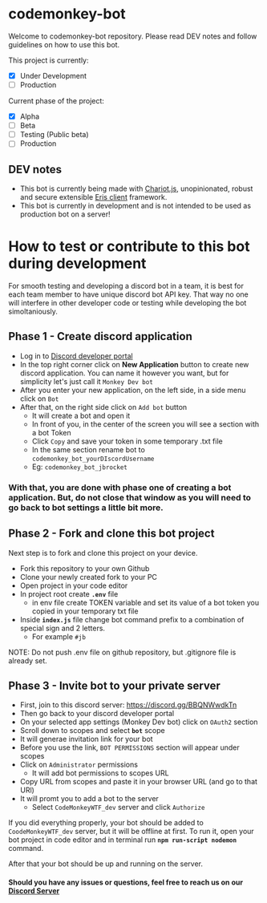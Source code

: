 # codemonkey-bot

Welcome to codemonkey-bot repository.
Please read DEV notes and follow guidelines on how to use this bot.

This project is currently:

- [x] Under Development
- [ ] Production

Current phase of the project:

- [x] Alpha
- [ ] Beta
- [ ] Testing (Public beta)
- [ ] Production

## DEV notes

- This bot is currently being made with [Chariot.js](https://chariot.js.org/), unopinionated, robust and secure extensible [Eris client](https://abal.moe/Eris/) framework.
- This bot is currently in development and is not intended to be used as production bot on a server!

# How to test or contribute to this bot during development

For smooth testing and developing a discord bot in a team, it is best for each team member to have unique discord bot API key. That way no one will interfere in other developer code or testing while developing the bot simoltaniously.

## Phase 1 - Create discord application

- Log in to [Discord developer portal](https://discord.com/developers/applications)
- In the top right corner click on **New Application** button to create new discord application. You can name it however you want, but for simplicity let's just call it `Monkey Dev bot`
- After you enter your new application, on the left side, in a side menu click on `Bot`
- After that, on the right side click on `Add bot` button
  - It will create a bot and open it
  - In front of you, in the center of the screen you will see a section with a bot Token
  - Click `Copy` and save your token in some temporary .txt file
  - In the same section rename bot to `codemonkey_bot_yourDIscordUsername`
  - Eg: `codemonkey_bot_jbrocket`

### With that, you are done with phase one of creating a bot application. But, do not close that window as you will need to go back to bot settings a little bit more.

## Phase 2 - Fork and clone this bot project

Next step is to fork and clone this project on your device.

- Fork this repository to your own Github
- Clone your newly created fork to your PC
- Open project in your code editor
- In project root create **`.env`** file
  - in env file create TOKEN variable and set its value of a bot token you copied in your temporary txt file
- Inside **`index.js`** file change bot command prefix to a combination of special sign and 2 letters.
  - For example `#jb`

NOTE: Do not push .env file on github repository, but .gitignore file is already set.

## Phase 3 - Invite bot to your private server

- First, join to this discord server: https://discord.gg/BBQNWwdkTn
- Then go back to your discord developer portal
- On your selected app settings (Monkey Dev bot) click on `OAuth2` section
- Scroll down to scopes and select **`bot`** scope
- It will generae invitation link for your bot
- Before you use the link, `BOT PERMISSIONS` section will appear under scopes
- Click on `Administrator` permissions
  - It will add bot permissions to scopes URL
- Copy URL from scopes and paste it in your browser URL (and go to that URl)
- It will promt you to add a bot to the server
  - Select `CodeMonkeyWTF_dev` server and click `Authorize`

If you did everything properly, your bot should be added to `CoodeMonkeyWTF_dev` server, but it will be offline at first. To run it, open your bot project in code editor and in terminal run **`npm run-script nodemon`** command.

After that your bot should be up and running on the server.

#### Should you have any issues or questions, feel free to reach us on our [Discord Server](https://discord.gg/S4UPTe4)
